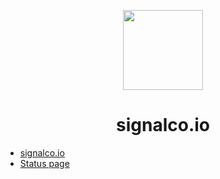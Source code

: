 <p align="center">
  <a href="#">
    <img height="128" width="128" src="https://raw.githubusercontent.com/signalco-io/signalco/main/public/images/icon-light-72x72.png">
  </a>
</p>
<h1 align="center">
  signalco.io
</h1>

- [signalco.io](https://www.signalco.io)
- [Status page](https://status.signalco.io)
